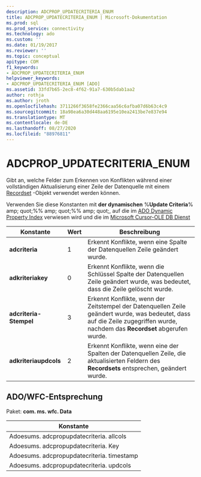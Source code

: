 ```yaml
---
description: ADCPROP_UPDATECRITERIA_ENUM
title: ADCPROP_UPDATECRITERIA_ENUM | Microsoft-Dokumentation
ms.prod: sql
ms.prod_service: connectivity
ms.technology: ado
ms.custom: ''
ms.date: 01/19/2017
ms.reviewer: ''
ms.topic: conceptual
apitype: COM
f1_keywords:
- ADCPROP_UPDATECRITERIA_ENUM
helpviewer_keywords:
- ADCPROP_UPDATECRITERIA_ENUM [ADO]
ms.assetid: 33fd7b65-2ec8-4f62-91a7-630b5dab1aa2
author: rothja
ms.author: jroth
ms.openlocfilehash: 3711266f3658fe2366caa56c6afba07d6b63c4c9
ms.sourcegitcommit: 18a98ea6a30d448aa6195e10ea2413be7e837e94
ms.translationtype: MT
ms.contentlocale: de-DE
ms.lasthandoff: 08/27/2020
ms.locfileid: "88976811"
---
```

# <a name="adcprop_updatecriteria_enum"></a>ADCPROP_UPDATECRITERIA_ENUM
Gibt an, welche Felder zum Erkennen von Konflikten während einer vollständigen Aktualisierung einer Zeile der Datenquelle mit einem [Recordset](./recordset-object-ado.md) -Objekt verwendet werden können.  
  
 Verwenden Sie diese Konstanten mit **der dynamischen** %**Update Criteria**% amp; quot;%% amp; quot;%% amp; quot;, auf die im [ADO Dynamic Property Index](./ado-dynamic-property-index.md) verwiesen wird und die im [Microsoft Cursor-OLE DB Dienst](../../guide/appendixes/microsoft-cursor-service-for-ole-db-ado-service-component.md)  
  
|Konstante|Wert|Beschreibung|  
|--------------|-----------|-----------------|  
|**adcriteria**|1|Erkennt Konflikte, wenn eine Spalte der Datenquellen Zeile geändert wurde.|  
|**adkriteriakey**|0|Erkennt Konflikte, wenn die Schlüssel Spalte der Datenquellen Zeile geändert wurde, was bedeutet, dass die Zeile gelöscht wurde.|  
|**adcriteria-Stempel**|3|Erkennt Konflikte, wenn der Zeitstempel der Datenquellen Zeile geändert wurde, was bedeutet, dass auf die Zeile zugegriffen wurde, nachdem das **Recordset** abgerufen wurde.|  
|**adkriteriaupdcols**|2|Erkennt Konflikte, wenn eine der Spalten der Datenquellen Zeile, die aktualisierten Feldern des **Recordsets** entsprechen, geändert wurde.|  
  
## <a name="adowfc-equivalent"></a>ADO/WFC-Entsprechung  
 Paket: **com. ms. wfc. Data**  
  
|Konstante|  
|--------------|  
|Adoesums. adcpropupdatecriteria. allcols|  
|Adoesums. adcpropupdatecriteria. Key|  
|Adoesums. adcpropupdatecriteria. timestamp|  
|Adoesums. adcpropupdatecriteria. updcols|